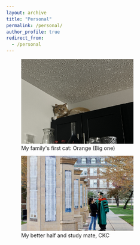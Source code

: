 ```yaml
---
layout: archive
title: "Personal"
permalink: /personal/
author_profile: true
redirect_from:
  - /personal
---
```


<figure>
<div style="display:flex; gap:12px; justify-content:flex-start; flex-wrap:wrap;">
  <figure style="margin:0; text-align:left; width:300px;">
    <img src="/files/Pics/orange.jpeg"
         alt="Living with a hairy orange animal"
         style="width:100%; max-width:300px; height:auto;"
         loading="lazy">
    <figcaption>My family's first cat: Orange (Big one)</figcaption>
  </figure>

  <figure style="margin:0; text-align:left; width:300px;">
    <a href="https://kaichengchen.github.io/" target="_blank" rel="noopener noreferrer" title="CKC">
      <img src="/files/Pics/ckc.jpeg"
           alt="ckc"
           style="width:100%; max-width:300px; height:auto;"
           loading="lazy">
    </a>
    <figcaption>My better half and study mate, CKC</figcaption>
  </figure>
</div>


